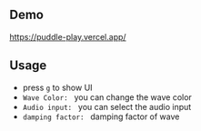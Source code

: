 ## Demo

https://puddle-play.vercel.app/

## Usage

- press `g` to show UI
- `Wave Color: ` you can change the wave color
- `Audio input: ` you can select the audio input
- `damping factor: ` damping factor of wave
